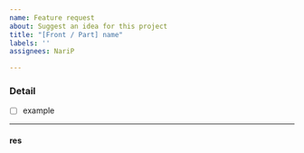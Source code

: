 ```yaml
---
name: Feature request
about: Suggest an idea for this project
title: "[Front / Part] name"
labels: ''
assignees: NariP

---
```


### Detail
- [ ] example

---
#### res
